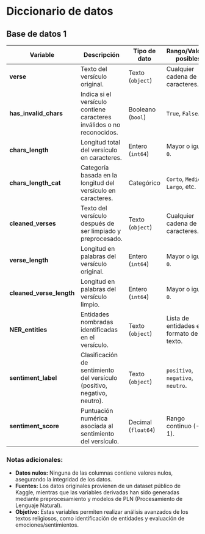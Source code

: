 # Diccionario de datos

## Base de datos 1

| **Variable**            | **Descripción**                                                                 | **Tipo de dato**   | **Rango/Valores posibles**             | **Fuente de datos**                   |
|--------------------------|-------------------------------------------------------------------------------|--------------------|-----------------------------------------|---------------------------------------|
| **verse**               | Texto del versículo original.                                                | Texto (`object`)   | Cualquier cadena de caracteres.         | Dataset público de Kaggle.           |
| **has_invalid_chars**   | Indica si el versículo contiene caracteres inválidos o no reconocidos.        | Booleano (`bool`)  | `True`, `False`.                        | Procesamiento propio.                |
| **chars_length**        | Longitud total del versículo en caracteres.                                  | Entero (`int64`)   | Mayor o igual a `0`.                    | Procesamiento propio.                |
| **chars_length_cat**    | Categoría basada en la longitud del versículo en caracteres.                 | Categórico         | `Corto`, `Medio`, `Largo`, etc.         | Procesamiento propio.                |
| **cleaned_verses**      | Texto del versículo después de ser limpiado y preprocesado.                  | Texto (`object`)   | Cualquier cadena de caracteres.         | Procesamiento propio.                |
| **verse_length**        | Longitud en palabras del versículo original.                                 | Entero (`int64`)   | Mayor o igual a `0`.                    | Procesamiento propio.                |
| **cleaned_verse_length**| Longitud en palabras del versículo limpio.                                   | Entero (`int64`)   | Mayor o igual a `0`.                    | Procesamiento propio.                |
| **NER_entities**        | Entidades nombradas identificadas en el versículo.                          | Texto (`object`)   | Lista de entidades en formato de texto. | Modelo de Reconocimiento de Entidades. |
| **sentiment_label**     | Clasificación de sentimiento del versículo (positivo, negativo, neutro).     | Texto (`object`)   | `positivo`, `negativo`, `neutro`.       | Modelo de Análisis de Sentimiento.   |
| **sentiment_score**     | Puntuación numérica asociada al sentimiento del versículo.                   | Decimal (`float64`)| Rango continuo (-1 a 1).                | Modelo de Análisis de Sentimiento.   |

### Notas adicionales:  
- **Datos nulos:** Ninguna de las columnas contiene valores nulos, asegurando la integridad de los datos.  
- **Fuentes:** Los datos originales provienen de un dataset público de Kaggle, mientras que las variables derivadas han sido generadas mediante preprocesamiento y modelos de PLN (Procesamiento de Lenguaje Natural).  
- **Objetivo:** Estas variables permiten realizar análisis avanzados de los textos religiosos, como identificación de entidades y evaluación de emociones/sentimientos.  
